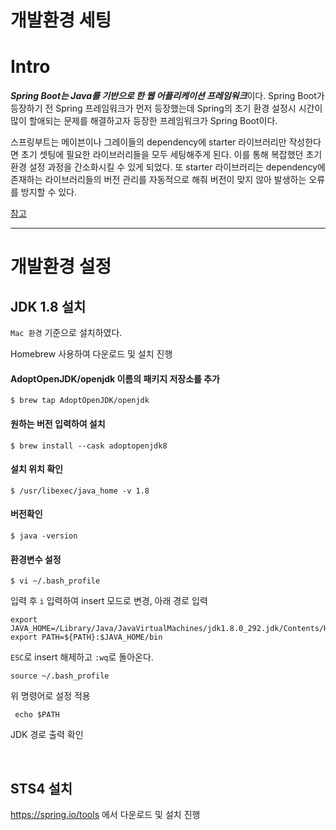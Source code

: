 # 개발환경 세팅

# Intro

***Spring Boot는 Java를 기반으로 한 웹 어플리케이션 프레임워크***이다. Spring Boot가 등장하기 전 Spring 프레임워크가 먼저 등장했는데 Spring의 초기 환경 설정시 시간이 많이 할애되는 문제를 해결하고자 등장한 프레임워크가 Spring Boot이다.

스프링부트는 메이븐이나 그레이들의 dependency에 starter 라이브러리만 작성한다면 초기 셋팅에 필요한 라이브러리들을 모두 세팅해주게 된다. 이를 통해 복잡했던 초기 환경 설정 과정을 간소화시킬 수 있게 되었다. 또 starter 라이브러리는 dependency에 존재하는 라이브러리들의 버전 관리를 자동적으로 해줘 버전이 맞지 않아 발생하는 오류를 방지할 수 있다.

[참고](https://velog.io/@galaxy/SpringBoot스프링부트란)

---

# 개발환경 설정
## JDK 1.8 설치
`Mac 환경` 기준으로 설치하였다.

Homebrew 사용하여 다운로드 및 설치 진행
#### AdoptOpenJDK/openjdk 이름의 패키지 저장소를 추가
```
$ brew tap AdoptOpenJDK/openjdk
```
#### 원하는 버전 입력하여 설치
```
$ brew install --cask adoptopenjdk8
```
#### 설치 위치 확인
```
$ /usr/libexec/java_home -v 1.8
```
#### 버전확인
```
$ java -version
```
#### 환경변수 설정
```
$ vi ~/.bash_profile
```
입력 후 `i` 입력하여 insert 모드로 변경, 아래 경로 입력
```
export JAVA_HOME=/Library/Java/JavaVirtualMachines/jdk1.8.0_292.jdk/Contents/Home
export PATH=${PATH}:$JAVA_HOME/bin
```
`ESC`로 insert 해제하고 `:wq`로 돌아온다.
```
source ~/.bash_profile
```
위 명령어로 설정 적용
```
 echo $PATH
```
JDK 경로 출력 확인

<br/>

## STS4 설치
https://spring.io/tools 에서 다운로드 및 설치 진행